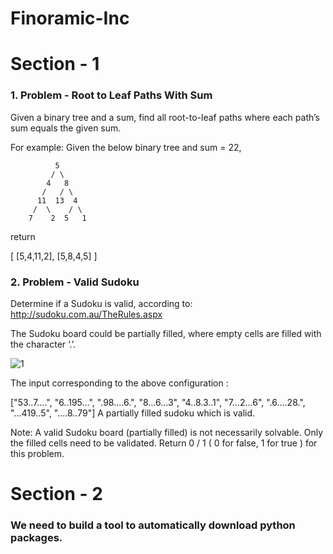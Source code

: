 # Finoramic-Inc

<h1> Section - 1</h1>
<h3>1. Problem - Root to Leaf Paths With Sum</h3>

Given a binary tree and a sum, find all root-to-leaf paths where each path’s sum equals the given sum.

For example:
Given the below binary tree and sum = 22,

              5
             / \
            4   8
           /   / \
          11  13  4
         /  \    / \
        7    2  5   1
return

[
   [5,4,11,2],
   [5,8,4,5]
]

<h3>2. Problem - Valid Sudoku</h3>

Determine if a Sudoku is valid, according to: http://sudoku.com.au/TheRules.aspx

The Sudoku board could be partially filled, where empty cells are filled with the character ‘.’.

![1](https://user-images.githubusercontent.com/25483197/39643524-a7294e5a-4ff2-11e8-9568-448c6b362bf9.JPG)


The input corresponding to the above configuration :

["53..7....", "6..195...", ".98....6.", "8...6...3", "4..8.3..1", "7...2...6", ".6....28.", "...419..5", "....8..79"]
A partially filled sudoku which is valid.

 Note:
A valid Sudoku board (partially filled) is not necessarily solvable. Only the filled cells need to be validated.
Return 0 / 1 ( 0 for false, 1 for true ) for this problem.


<h1> Section - 2</h1>
<h3>We need to build a tool to automatically download python packages.</h3>
